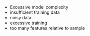 

- Excessive model complexity
- insufficient training data
- noisy data
- excessive training
- too many features relative to sample
